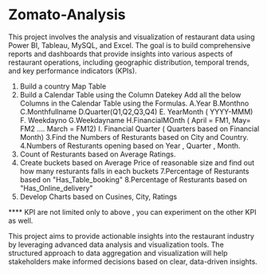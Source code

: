 # Zomato-Analysis
This project involves the analysis and visualization of restaurant data using Power BI, Tableau, MySQL, and Excel. The goal is to build comprehensive reports and dashboards that provide insights into various aspects of restaurant operations, including geographic distribution, temporal trends, and key performance indicators (KPIs).
1. Build a country Map Table
2. Build a Calendar Table using the Column Datekey
  Add all the below Columns in the Calendar Table using the Formulas.
   A.Year
   B.Monthno
   C.Monthfullname
   D.Quarter(Q1,Q2,Q3,Q4)
   E. YearMonth ( YYYY-MMM)
   F. Weekdayno
   G.Weekdayname
   H.FinancialMOnth ( April = FM1, May= FM2  …. March = FM12)
   I. Financial Quarter ( Quarters based on Financial Month)
3.Find the Numbers of Resturants based on City and Country.
4.Numbers of Resturants opening based on Year , Quarter , Month.
5. Count of Resturants based on Average Ratings.
6. Create buckets based on Average Price of reasonable size and find out how many resturants falls in each buckets
7.Percentage of Resturants based on "Has_Table_booking"
8.Percentage of Resturants based on "Has_Online_delivery"
9. Develop Charts based on Cusines, City, Ratings

**** KPI are not limited only to above , you can experiment on the other KPI as well.

This project aims to provide actionable insights into the restaurant industry by leveraging advanced data analysis and visualization tools. The structured approach to data aggregation and visualization will help stakeholders make informed decisions based on clear, data-driven insights.






